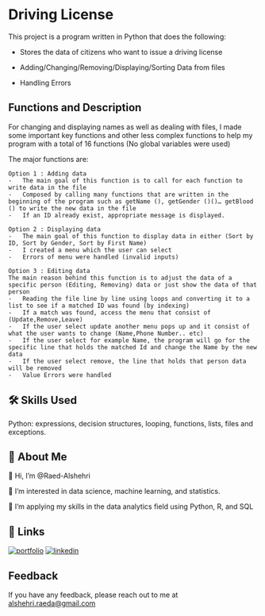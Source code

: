 
# Driving License

 This project is a program written in Python that does the following:
 -	Stores the data of citizens who want to issue a driving license

-	Adding/Changing/Removing/Displaying/Sorting Data from files

-	Handling Errors


 
## Functions and Description
For changing and displaying names as well as dealing with files, I made some important key functions and other less complex functions to help my program with a total of 16 functions (No global variables were used)

The major functions are:
```
Option 1 : Adding data
-	The main goal of this function is to call for each function to write data in the file
-	Composed by calling many functions that are written in the beginning of the program such as getName (), getGender ()()… getBlood () to write the new data in the file
-	If an ID already exist, appropriate message is displayed.
```
```
Option 2 : Displaying data
-	The main goal of this function to display data in either (Sort by ID, Sort by Gender, Sort by First Name)
-	I created a menu which the user can select 
-	Errors of menu were handled (invalid inputs)
```
```
Option 3 : Editing data
The main reason behind this function is to adjust the data of a specific person (Editing, Removing) data or just show the data of that person
-	Reading the file line by line using loops and converting it to a list to see if a matched ID was found (by indexing) 
-	If a match was found, access the menu that consist of (Update,Remove,Leave)
-	If the user select update another menu pops up and it consist of what the user wants to change (Name,Phone Number.. etc)
-	If the user select for example Name, the program will go for the specific line that holds the matched Id and change the Name by the new data
-	If the user select remove, the line that holds that person data will be removed
-	Value Errors were handled
``` 

## 🛠 Skills Used
Python: expressions, decision structures, looping, functions, lists, files and exceptions.
## 🚀 About Me
👋 Hi, I’m @Raed-Alshehri

👀 I’m interested in data science, machine learning, and statistics.

🌱 I’m applying my skills in the data analytics field using Python, R, and SQL


## 🔗 Links
[![portfolio](https://img.shields.io/badge/my_portfolio-000?style=for-the-badge&logo=ko-fi&logoColor=white)](https://raed-alshehri.github.io/RaedAlshehri.github.io/)
[![linkedin](https://img.shields.io/badge/linkedin-0A66C2?style=for-the-badge&logo=linkedin&logoColor=white)](https://www.linkedin.com/in/raedalshehri/)


## Feedback

If you have any feedback, please reach out to me at alshehri.raeda@gmail.com

